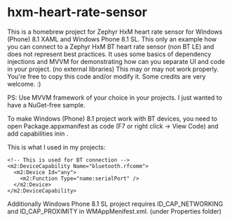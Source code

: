 hxm-heart-rate-sensor
=====================

This is a homebrew project for Zephyr HxM heart rate sensor for Windows (Phone) 8.1 XAML and Windows Phone 8.1 SL.
This only an example how you can connect to a Zephyr HxM BT heart rate sensor (non BT LE) and does not represent best practices.
It uses some basics of dependency injections and MVVM for demonstrating how can you separate UI and code in your project. (no external libraries)
This may or may not work properly. You're free to copy this code and/or modify it. Some credits are very welcome. :)

PS: Use MVVM framework of your choice in your projects. I just wanted to have a NuGet-free sample.

To make Windows (Phone) 8.1 project work with BT devices, you need to open Package.appxmanifest as code (F7 or right click -> View Code) and add capabilities inin <Capabilities>.

This is what I used in my projects:
  <Capabilities>
    <Capability Name="internetClientServer" />

    <!-- This is used for BT connection -->
    <m2:DeviceCapability Name="bluetooth.rfcomm">
      <m2:Device Id="any">
        <m2:Function Type="name:serialPort" />
      </m2:Device>
    </m2:DeviceCapability>
  </Capabilities>

  Additionally Windows Phone 8.1 SL project requires ID_CAP_NETWORKING and ID_CAP_PROXIMITY in WMAppMenifest.xml. (under Properties folder)
